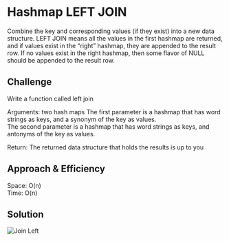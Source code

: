 # Hashmap LEFT JOIN
<!-- Short summary or background information -->
Combine the key and corresponding values (if they exist) into a new data structure. 
LEFT JOIN means all the values in the first hashmap are returned, and if values exist in the “right” hashmap, they are appended to the result row.
If no values exist in the right hashmap, then some flavor of NULL should be appended to the result row.

## Challenge
<!-- Description of the challenge -->

Write a function called left join <br>

Arguments: two hash maps
The first parameter is a hashmap that has word strings as keys, and a synonym of the key as values. <br>
The second parameter is a hashmap that has word strings as keys, and antonyms of the key as values.


Return: The returned data structure that holds the results is up to you

## Approach & Efficiency
<!-- What approach did you take? Why? What is the Big O space/time for this approach? -->
Space: O(n) <br>
Time: O(n)

## Solution
<!-- Embedded whiteboard image -->

![Join Left](/code_challenges/hashmap_left_join/join_left.png)
